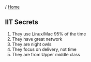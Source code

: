 / [Home](index.md)

## IIT Secrets

1. They use Linux/Mac 95% of the time
2. They have great network
3. They are night owls
4. They focus on delivery, not time
5. They are from Upper middle class